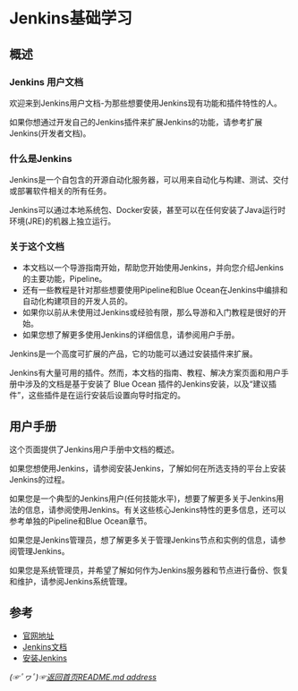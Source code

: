# Jenkins基础学习

## 概述
### Jenkins 用户文档
欢迎来到Jenkins用户文档-为那些想要使用Jenkins现有功能和插件特性的人。

如果你想通过开发自己的Jenkins插件来扩展Jenkins的功能，请参考扩展Jenkins(开发者文档)。

### 什么是Jenkins

Jenkins是一个自包含的开源自动化服务器，可以用来自动化与构建、测试、交付或部署软件相关的所有任务。

Jenkins可以通过本地系统包、Docker安装，甚至可以在任何安装了Java运行时环境(JRE)的机器上独立运行。

### 关于这个文档
* 本文档以一个导游指南开始，帮助您开始使用Jenkins，并向您介绍Jenkins的主要功能，Pipeline。
* 还有一些教程是针对那些想要使用Pipeline和Blue Ocean在Jenkins中编排和自动化构建项目的开发人员的。
* 如果你以前从未使用过Jenkins或经验有限，那么导游和入门教程是很好的开始。
* 如果您想了解更多使用Jenkins的详细信息，请参阅用户手册。

Jenkins是一个高度可扩展的产品，它的功能可以通过安装插件来扩展。

Jenkins有大量可用的插件。然而，本文档的指南、教程、解决方案页面和用户手册中涉及的文档是基于安装了 Blue Ocean 插件的Jenkins安装，以及“建议插件”，这些插件是在运行安装后设置向导时指定的。

## 用户手册

这个页面提供了Jenkins用户手册中文档的概述。

如果您想使用Jenkins，请参阅安装Jenkins，了解如何在所选支持的平台上安装Jenkins的过程。

如果您是一个典型的Jenkins用户(任何技能水平)，想要了解更多关于Jenkins用法的信息，请参阅使用Jenkins。有关这些核心Jenkins特性的更多信息，还可以参考单独的Pipeline和Blue Ocean章节。

如果您是Jenkins管理员，想了解更多关于管理Jenkins节点和实例的信息，请参阅管理Jenkins。

如果您是系统管理员，并希望了解如何作为Jenkins服务器和节点进行备份、恢复和维护，请参阅Jenkins系统管理。


## 参考
* [官网地址](https://www.jenkins.io/)
* [Jenkins文档](https://www.jenkins.io/doc/)
* [安装Jenkins](https://github.com/fredomli/java-standard/blob/main/docs/service/jenkins/安装Jenkins.md)

*(☞ﾟヮﾟ)☞[返回首页README.md address](https://github.com/fredomli/java-standard)*
